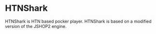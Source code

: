 # HTNShark
HTNShark is HTN based pocker player. HTNShark is based on a modified version of the JSHOP2 engine.
